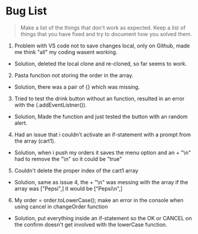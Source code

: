 # Bug List

> Make a list of the things that don't work as expected. Keep a list of things that you have fixed and try to document how you solved them.

1. Problem with VS code not to save changes local, only on Github, made me think "all" my coding wasent working.
- Solution, deleted the local clone and re-cloned, so far seems to work.
2. Pasta function not storing the order in the array.
- Solution, there was a pair of {} which was missing.
3. Tried to test the drink button without an function, resulted in an error with the (.addEventListner()).
- Solution, Made the function and just tested the button with an random alert.
4. Had an issue that i couldn't activate an if-statement with a prompt from the array (cart1).
- Solution, when i push my orders it saves the menu option and an + "\n" had to remove the "\n" so it could be "true"
5. Couldn't delete the proper index of the cart1 array
- Solution, same as issue 4, the + "\n" was messing with the array if the array was ["Pepsi",] it would be ["Pepsi\n",]
6. My order = order.toLowerCase(); make an error in the console when using cancel in changeOrder function
- Solution, put everything inside an if-statement so the OK or CANCEL on the confirm doesn't get involved with the lowerCase function.
